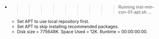 * >>>>>>>>> Running inst-min-con-01-apt.sh ...
  * Set APT to use local repository first.
  * Set APT to skip installing recommended packages.
  * Disk size = 775648K. Space Used = 12K. Runtime = 00:00:00:00.
